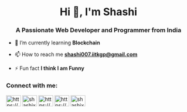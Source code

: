 <h1 align="center">Hi 👋, I'm Shashi</h1>
<h3 align="center">A Passionate Web Developer and Programmer from India</h3>

- 🌱 I’m currently learning **Blockchain**

- 📫 How to reach me **shashi007.iitkgp@gmail.com**

- ⚡ Fun fact **I think I am Funny**

<h3 align="left">Connect with me:</h3>
<p align="left">
<a href="https://linkedin.com/in/https://www.linkedin.com/in/shashikant-4b8bb2325/" target="blank"><img align="center" src="https://raw.githubusercontent.com/rahuldkjain/github-profile-readme-generator/master/src/images/icons/Social/linked-in-alt.svg" alt="https://www.linkedin.com/in/shashikant-4b8bb2325/" height="30" width="40" /></a>
<a href="https://codesandbox.com/shashix07" target="blank"><img align="center" src="https://raw.githubusercontent.com/rahuldkjain/github-profile-readme-generator/master/src/images/icons/Social/codesandbox.svg" alt="shashix07" height="30" width="40" /></a>
<a href="https://fb.com/https://www.facebook.com/profile.php?id=61565998181553" target="blank"><img align="center" src="https://raw.githubusercontent.com/rahuldkjain/github-profile-readme-generator/master/src/images/icons/Social/facebook.svg" alt="https://www.facebook.com/profile.php?id=61565998181553" height="30" width="40" /></a>
<a href="https://instagram.com/https://www.instagram.com/shashii.kant07/" target="blank"><img align="center" src="https://raw.githubusercontent.com/rahuldkjain/github-profile-readme-generator/master/src/images/icons/Social/instagram.svg" alt="https://www.instagram.com/shashii.kant07/" height="30" width="40" /></a>
<a href="https://www.hackerrank.com/shashix07" target="blank"><img align="center" src="https://raw.githubusercontent.com/rahuldkjain/github-profile-readme-generator/master/src/images/icons/Social/hackerrank.svg" alt="shashix07" height="30" width="40" /></a>
</p>



